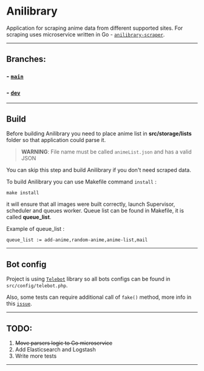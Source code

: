 # Anilibrary

Application for scraping anime data from different supported sites. For scraping uses microservice
written in Go - [`anilibrary-scraper`](https://github.com/VampireAotD/anilibrary-scraper/tree/v1).

---

## Branches:

### - [`main`](https://github.com/VampireAotD/anilibrary)

### - [`dev`](https://github.com/VampireAotD/anilibrary/tree/dev)

--- 

## Build

Before building Anilibrary you need to place anime list in **src/storage/lists** folder
so that application could parse it.

> **WARNING**: File name must be called `animeList.json` and has a valid JSON

You can skip this step and build Anilibrary if you don't need scraped data.

To build Anilibrary you can use Makefile command `install` :

```shell
make install
```

it will ensure that all images were built correctly, launch Supervisor,
scheduler and queues worker. Queue list can be found in Makefile,
it is called **queue_list**.

Example of queue_list :

```
queue_list := add-anime,random-anime,anime-list,mail
```

---

## Bot config

Project is using [`Telebot`](https://github.com/westacks/telebot) library
so all bots configs can be found in `src/config/telebot.php`.

Also, some tests can require additional call of `fake()`
method, more info in this [`issue`](https://github.com/westacks/telebot/issues/58).

---

## TODO:

1. <del>Move parsers logic to Go microservice</del>
2. Add Elasticsearch and Logstash
3. Write more tests

---